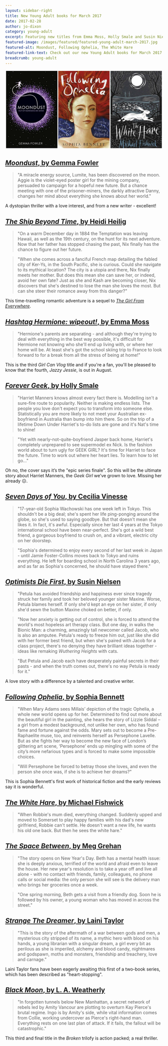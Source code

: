 ```yaml
---
layout: sidebar-right
title: New Young Adult books for March 2017
date: 2017-02-28
author: jo-dixon
category: young-adult
excerpt: Featuring new titles from Emma Moss, Holly Smale and Susin Nielsen.
featured-image: /images/featured/featured-young-adult-march-2017.jpg
featured-alt: Moondust, Following Ophelia, The White Hare 
featured-link-text: Check out our new Young Adult books for March 2017.
breadcrumb: young-adult
---
```


![Moondust, Following Ophelia, The White Hare](/images/featured/featured-young-adult-march-2017.jpg)

## [<cite>Moondust</cite>, by Gemma Fowler](https://suffolk.spydus.co.uk/cgi-bin/spydus.exe/ENQ/OPAC/BIBENQ?BRN=2111650)

> "A miracle energy source, Lumite, has been discovered on the moon. Aggie is the violet-eyed poster girl for the mining company, persuaded to campaign for a hopeful new future. But a chance meeting with one of the prisoner-miners, the darkly attractive Danny, changes her mind about everything she knows about her world."

A dystopian thriller with a love interest, and from a new writer - excellent!

## [<cite>The Ship Beyond Time</cite>, by Heidi Heilig](https://suffolk.spydus.co.uk/cgi-bin/spydus.exe/ENQ/OPAC/BIBENQ?BRN=2109154)

> "On a warm December day in 1884 the Temptation was leaving Hawaii, as well as the 19th century, on the hunt for its next adventure. Now that her father has stopped chasing the past, Nix finally has the chance to figure out her future.

> "When she comes across a fanciful French map detailing the fabled city of Ker-Ys, in the South Pacific, she is curious. Could she navigate to its mythical location? The city is a utopia and there, Nix finally meets her mother. But does this mean she can save her, or indeed, avoid her own fate? Just as she and Kash are becoming closer, Nix discovers that she's destined to lose the man she loves the most. But can she steer their romance away from this danger?"

This time-travelling romantic adventure is a sequel to [<cite>The Girl From Everywhere</cite>](https://suffolk.spydus.co.uk/cgi-bin/spydus.exe/ENQ/OPAC/BIBENQ?BRN=1932638).

## [<cite>Hashtag Hermione: wipeout!</cite>, by Emma Moss](https://suffolk.spydus.co.uk/cgi-bin/spydus.exe/ENQ/OPAC/BIBENQ?BRN=2112162)

> "Hermione's parents are separating - and although they're trying to deal with everything in the best way possible, it's difficult for Hermione not knowing who she'll end up living with, or where her home will be. At least she's got the school skiing trip to France to look forward to for a break from all the stress of being at home!"

This is the third <cite>Girl Can Vlog</cite> title and if you're a fan, you'll be pleased to know that the fourth, <cite>Jazzy Jessie</cite>, is out in August.

## [<cite>Forever Geek</cite>, by Holly Smale](https://suffolk.spydus.co.uk/cgi-bin/spydus.exe/ENQ/OPAC/BIBENQ?BRN=2108295)

> "Harriet Manners knows almost every fact there is. Modelling isn't a sure-fire route to popularity. Neither is making endless lists. The people you love don't expect you to transform into someone else. Statistically you are more likely to not meet your Australian ex-boyfriend in Australia than bump into him there. So on the trip of a lifetime Down Under Harriet's to-do lists are gone and it's Nat's time to shine!

> "Yet with nearly-not-quite-boyfriend Jasper back home, Harriet's completely unprepared to see supermodel ex Nick. Is the fashion world about to turn ugly for GEEK GIRL? It's time for Harriet to face the future. Time to work out where her heart lies. To learn how to let go..."

Oh no, the cover says it’s the "epic series finale". So this will be the ultimate story about Harriet Manners, the <cite>Geek Girl</cite> we’ve grown to love. Missing her already &#9785;.

## [<cite>Seven Days of You</cite>, by Cecilia Vinesse](https://suffolk.spydus.co.uk/cgi-bin/spydus.exe/ENQ/OPAC/BIBENQ?BRN=2108493)

> "17-year-old Sophia Wachowski has one week left in Tokyo. This shouldn't be a big deal; she's spent her life ping-ponging around the globe, so she's used to saying goodbye. But that doesn't mean she likes it. In fact, it's awful. Especially since her last 4 years at the Tokyo international school have been near-perfect. She's got a wild best friend, a gorgeous boyfriend to crush on, and a vibrant, electric city on her doorstep.

> "Sophia's determined to enjoy every second of her last week in Japan - until Jamie Foster-Collins moves back to Tokyo and ruins everything. He left for boarding school in North Carolina 3 years ago, and as far as Sophia's concerned, he should have stayed there."

## [<cite>Optimists Die First</cite>, by Susin Nielsen](https://suffolk.spydus.co.uk/cgi-bin/spydus.exe/ENQ/OPAC/BIBENQ?BRN=2109251)

> "Petula has avoided friendship and happiness ever since tragedy struck her family and took her beloved younger sister Maxine. Worse, Petula blames herself. If only she'd kept an eye on her sister, if only she'd sewn the button Maxine choked on better, if only.

> "Now her anxiety is getting out of control, she is forced to attend the world's most hopeless art therapy class. But one day, in walks the Bionic Man: a charming, amazingly tall newcomer called Jacob, who is also an amputee. Petula's ready to freeze him out, just like she did with her former best friend, but when she's paired with Jacob for a class project, there's no denying they have brilliant ideas together - ideas like remaking <cite>Wuthering Heights</cite> with cats.

> "But Petula and Jacob each have desperately painful secrets in their pasts - and when the truth comes out, there's no way Petula is ready for it."

A love story with a difference by a talented and creative writer.

## [<cite>Following Ophelia</cite>, by Sophia Bennett](https://suffolk.spydus.co.uk/cgi-bin/spydus.exe/ENQ/OPAC/BIBENQ?BRN=2112238)

> "When Mary Adams sees Millais’ depiction of the tragic Ophelia, a whole new world opens up for her. Determined to find out more about the beautiful girl in the painting, she hears the story of Lizzie Siddal – a girl from a modest background, not unlike her own, who has found fame and fortune against the odds. Mary sets out to become a Pre-Raphaelite muse, too, and reinvents herself as Persephone Lavelle. But as she fights her way to become the new face of London’s glittering art scene, ‘Persephone’ ends up mingling with some of the city’s more nefarious types and is forced to make some impossible choices.

> "Will Persephone be forced to betray those she loves, and even the person she once was, if she is to achieve her dreams?"

This is Sophia Bennett's first work of historical fiction and the early reviews say it is wonderful.

## [<cite>The White Hare</cite>, by Michael Fishwick](https://suffolk.spydus.co.uk/cgi-bin/spydus.exe/ENQ/OPAC/BIBENQ?BRN=2112681)

> "When Robbie's mum died, everything changed. Suddenly upped and moved to Somerset to play happy families with his dad's new girlfriend, Robbie can't settle. He doesn't want a new life, he wants his old one back. But then he sees the white hare."

## [<cite>The Space Between</cite>, by Meg Grehan](https://suffolk.spydus.co.uk/cgi-bin/spydus.exe/ENQ/OPAC/BIBENQ?BRN=2122140)

> "The story opens on New Year's Day. Beth has a mental health issue: she is deeply anxious, terrified of the world and afraid even to leave the house. Her new year's resolution is to take a year off and live all alone - with no contact with friends, family, colleagues, no phone calls or social media: the only person she will see is the delivery man who brings her groceries once a week.

> "One spring morning, Beth gets a visit from a friendly dog. Soon he is followed by his owner, a young woman who has moved in across the street."

## [<cite>Strange The Dreamer</cite>, by Laini Taylor](https://suffolk.spydus.co.uk/cgi-bin/spydus.exe/ENQ/OPAC/BIBENQ?BRN=2019775)

> "This is the story of the aftermath of a war between gods and men, a mysterious city stripped of its name, a mythic hero with blood on his hands, a young librarian with a singular dream, a girl every bit as perilous as she is imperiled, alchemy and blood candy, nightmares and godspawn, moths and monsters, friendship and treachery, love and carnage."

Laini Taylor fans have been eagerly awaiting this first of a two-book series, which has been described as "heart-stopping".

## [<cite>Black Moon</cite>, by L. A. Weatherly](https://suffolk.spydus.co.uk/cgi-bin/spydus.exe/ENQ/OPAC/BIBENQ?BRN=2110658)

> "In forgotten tunnels below New Manhattan, a secret network of rebels led by Amity Vancour are plotting to overturn Kay Pierce's brutal regime. Ingo is by Amity's side, while vital information comes from Collie, working undercover as Pierce's right-hand man. Everything rests on one last plan of attack. If it fails, the fallout will be catastrophic."

This third and final title in the <cite>Broken</cite> trilofy is action packed; a real thriller.

